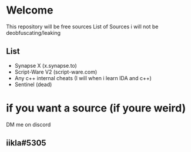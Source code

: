 <Sources>

# Welcome
This repository will be free sources
List of Sources i will not be deobfuscating/leaking
## List
- Synapse X (x.synapse.to)
- Script-Ware V2 (script-ware.com)
- Any c++ internal cheats (I will when i learn IDA and c++)
- Sentinel (dead)
  
# if you want a source (if youre weird)
  DM me on discord 
## iikla#5305
